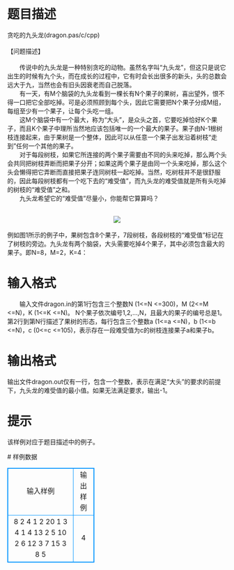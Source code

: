 # 

 
 # 题目描述 
<p>
贪吃的九头龙(dragon.pas/c/cpp)<br><br>【问题描述】<br><br>　　传说中的九头龙是一种特别贪吃的动物。虽然名字叫“九头龙”，但这只是说它出生的时候有九个头，而在成长的过程中，它有时会长出很多的新头，头的总数会远大于九，当然也会有旧头因衰老而自己脱落。<br>　　有一天，有M个脑袋的九头龙看到一棵长有N个果子的果树，喜出望外，恨不得一口把它全部吃掉。可是必须照顾到每个头，因此它需要把N个果子分成M组，每组至少有一个果子，让每个头吃一组。<br>　　这M个脑袋中有一个最大，称为“大头”，是众头之首，它要吃掉恰好K个果子，而且K个果子中理所当然地应该包括唯一的一个最大的果子。果子由N-1根树枝连接起来，由于果树是一个整体，因此可以从任意一个果子出发沿着树枝“走到”任何一个其他的果子。<br>　　对于每段树枝，如果它所连接的两个果子需要由不同的头来吃掉，那么两个头会共同把树枝弄断而把果子分开；如果这两个果子是由同一个头来吃掉，那么这个头会懒得把它弄断而直接把果子连同树枝一起吃掉。当然，吃树枝并不是很舒服的，因此每段树枝都有一个吃下去的“难受值”，而九头龙的难受值就是所有头吃掉的树枝的“难受值”之和。<br>　　九头龙希望它的“难受值”尽量小，你能帮它算算吗？<br><br><center><img src="/source/joyoi/tyvj-2940/img/aHR0cDovL3d3dy5qb3lvaS5jbi9wcm9ibGVtL3R5dmotMjk0MC9wcm9ibGVtc19pbWFnZXMvMzUxMy9wMS5naWY=.gif"></img></center><br>例如图1所示的例子中，果树包含8个果子，7段树枝，各段树枝的“难受值”标记在了树枝的旁边。九头龙有两个脑袋，大头需要吃掉4个果子，其中必须包含最大的果子。即N=8，M=2，K=4：<br></p> 

 
 # 输入格式 
<p>
　　输入文件dragon.in的第1行包含三个整数N (1<=N <=300)，M (2<=M <=N)，K (1<=K <=N)。 N个果子依次编号1,2,...,N，且最大的果子的编号总是1。第2行到第N行描述了果树的形态，每行包含三个整数a (1<=a <=N)，b (1<=b <=N)，c (0<=c <=105)，表示存在一段难受值为c的树枝连接果子a和果子b。</p> 

 
 # 输出格式 
<p>
输出文件dragon.out仅有一行，包含一个整数，表示在满足“大头”的要求的前提下，九头龙的难受值的最小值。如果无法满足要求，输出-1。</p> 

 
 # 提示 
<p>
该样例对应于题目描述中的例子。</p> 
# 样例数据
<style>
        table,table tr th, table tr td { border:1px solid #0094ff; }
        table { width: 200px; min-height: 25px; line-height: 25px; text-align: center; border-collapse: collapse;}   
    </style>
<table>
	<tr>
		<td>输入样例</td>
		<td>输出样例</td>
	</tr>
<tr><td>8 2 4
1 2 20
1 3 4 
1 4 13
2 5 10
2 6 12
3 7 15
3 8 5
</td><td>4</td></tr></table>
